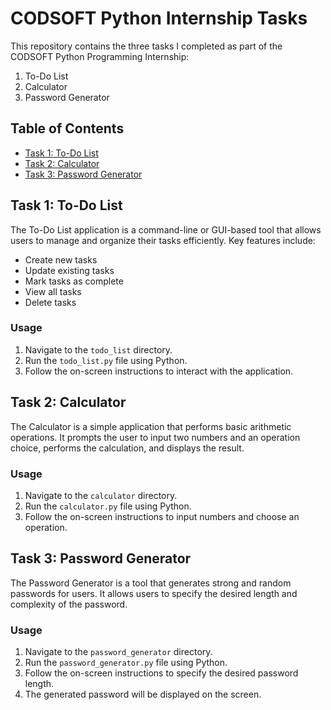 # CODSOFT Python Internship Tasks

This repository contains the three tasks I completed as part of the CODSOFT Python Programming Internship:

1. To-Do List
2. Calculator
3. Password Generator

## Table of Contents

- [Task 1: To-Do List](#task-1-to-do-list)
- [Task 2: Calculator](#task-2-calculator)
- [Task 3: Password Generator](#task-3-password-generator)

## Task 1: To-Do List

The To-Do List application is a command-line or GUI-based tool that allows users to manage and organize their tasks efficiently. Key features include:

- Create new tasks
- Update existing tasks
- Mark tasks as complete
- View all tasks
- Delete tasks

### Usage

1. Navigate to the `todo_list` directory.
2. Run the `todo_list.py` file using Python.
3. Follow the on-screen instructions to interact with the application.

## Task 2: Calculator

The Calculator is a simple application that performs basic arithmetic operations. It prompts the user to input two numbers and an operation choice, performs the calculation, and displays the result.

### Usage

1. Navigate to the `calculator` directory.
2. Run the `calculator.py` file using Python.
3. Follow the on-screen instructions to input numbers and choose an operation.

## Task 3: Password Generator

The Password Generator is a tool that generates strong and random passwords for users. It allows users to specify the desired length and complexity of the password.

### Usage

1. Navigate to the `password_generator` directory.
2. Run the `password_generator.py` file using Python.
3. Follow the on-screen instructions to specify the desired password length.
4. The generated password will be displayed on the screen.
